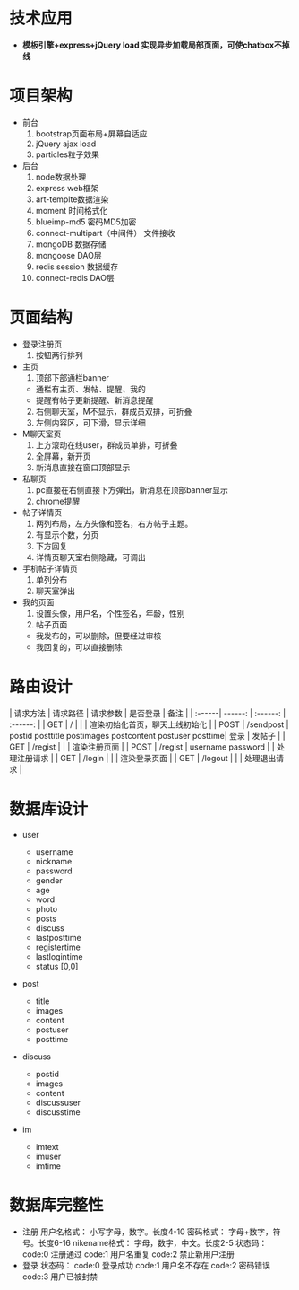# 技术应用
  - **模板引擎+express+jQuery load 实现异步加载局部页面，可使chatbox不掉线**
# 项目架构
  - 前台
    1.  bootstrap页面布局+屏幕自适应 
    2.  jQuery ajax load
    3.  particles粒子效果
  - 后台
    1.  node数据处理
    2.  express web框架
    3.  art-templte数据渲染
    4.  moment 时间格式化
    5.  blueimp-md5 密码MD5加密
    5.  connect-multipart（中间件） 文件接收
    6.  mongoDB 数据存储
    7.  mongoose DAO层
    8.  redis session 数据缓存
    9.  connect-redis DAO层
# 页面结构
  - 登录注册页
    1.  按钮两行排列
  - 主页
    1.  顶部下部通栏banner
      - 通栏有主页、发帖、提醒、我的
      - 提醒有帖子更新提醒、新消息提醒
    2.  右侧聊天室，M不显示，群成员双排，可折叠
    3.  左侧内容区，可下滑，显示详细
  - M聊天室页
    1.  上方滚动在线user，群成员单排，可折叠
    2.  全屏幕，新开页
    3.  新消息直接在窗口顶部显示
  - 私聊页
    1.  pc直接在右侧直接下方弹出，新消息在顶部banner显示
    2.  chrome提醒
  - 帖子详情页
    1.  两列布局，左方头像和签名，右方帖子主题。
    2.  有显示个数，分页
    3.  下方回复
    4.  详情页聊天室右侧隐藏，可调出
  - 手机帖子详情页
    1.  单列分布
    2.  聊天室弹出
  - 我的页面
    1.  设置头像，用户名，个性签名，年龄，性别
    2.  帖子页面
      - 我发布的，可以删除，但要经过审核
      - 我回复的，可以直接删除
# 路由设计

| 请求方法 | 请求路径 | 请求参数 | 是否登录 | 备注 |
| :------| ------: | :------: | :------: |
| GET | / | | | 渲染初始化首页，聊天上线初始化 |
| POST | /sendpost | postid posttitle postimages postcontent postuser posttime| 登录 | 发帖子 |
| GET | /regist | | | 渲染注册页面 |
| POST | /regist | username password |  | 处理注册请求 |
| GET | /login | | | 渲染登录页面 |
| GET | /logout | | | 处理退出请求 |

# 数据库设计

- user 
  - username
  - nickname
  - password
  - gender
  - age
  - word
  - photo
  - posts
  - discuss
  - lastposttime
  - registertime
  - lastlogintime
  - status [0,0]

- post
  - title
  - images
  - content
  - postuser
  - posttime

- discuss
  - postid
  - images
  - content
  - discussuser
  - discusstime

- im
  - imtext
  - imuser
  - imtime

# 数据库完整性

  - 注册
  用户名格式：
  小写字母，数字。长度4-10
  密码格式：
  字母+数字，符号。长度6-16
  nikename格式：
  字母，数字，中文。长度2-5
  状态码：
  code:0 注册通过
  code:1 用户名重复
  code:2 禁止新用户注册
  - 登录
  状态码：
  code:0 登录成功
  code:1 用户名不存在
  code:2 密码错误
  code:3 用户已被封禁